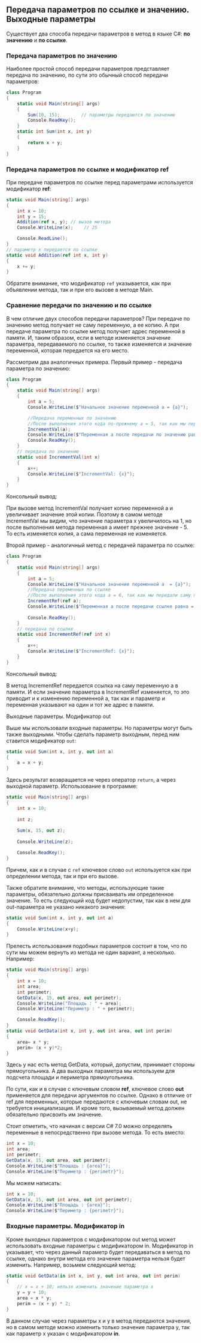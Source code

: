 ## Передача параметров по ссылке и значению. Выходные параметры

Существует два способа передачи параметров в метод в языке C#: **по значению** и 
**по ссылке**.

### Передача параметров по значению

Наиболее простой способ передачи параметров представляет передача по значению, по сути это обычный способ передачи параметров:

```cs
class Program
{
    static void Main(string[] args)
    {
        Sum(10, 15);        // параметры передаются по значению
        Console.ReadKey();
    }
    static int Sum(int x, int y)
    {
        return x + y;
    }
}
```

### Передача параметров по ссылке и модификатор ref

При передаче параметров по ссылке перед параметрами используется модификатор **ref**:

```cs
static void Main(string[] args)
{
    int x = 10;
    int y = 15;
    Addition(ref x, y); // вызов метода
    Console.WriteLine(x);    // 25

    Console.ReadLine();
}
// параметр x передается по ссылке
static void Addition(ref int x, int y)
{
    x += y;
}
```

Обратите внимание, что модификатор `ref` указывается, как при объявлении метода, так и при его вызове в методе Main.

### Сравнение передачи по значению и по ссылке

В чем отличие двух способов передачи параметров? При передаче по значению метод получает не саму переменную, а ее копию. А при передаче 
параметра по ссылке метод получает адрес переменной в памяти. И, таким образом, если в методе изменяется значение параметра, передаваемого по ссылке, 
то также изменяется и значение переменной, которая передается на его место.

Рассмотрим два аналогичных примера. Первый пример - передача параметра по значению:

```cs
class Program
{
    static void Main(string[] args)
    {
        int a = 5;
        Console.WriteLine($"Начальное значение переменной a = {a}");

        //Передача переменных по значению
        //После выполнения этого кода по-прежнему a = 5, так как мы передали лишь ее копию
        IncrementVal(a);
        Console.WriteLine($"Переменная a после передачи по значению равна = {a}");
        Console.ReadKey();
    }
    // передача по значению
    static void IncrementVal(int x)
    {
        x++;
        Console.WriteLine($"IncrementVal: {x}");
    }
}
```

Консольный вывод:

При вызове метод IncrementVal получает копию переменной a и увеличивает значение этой копии. Поэтому в самом методе IncrementVal мы видим, 
что значение параметра x увеличилось на 1, но после выполнения метода переменная a имеет прежнее значение - 5. То есть изменяется копия, 
а сама переменная не изменяется.

Второй пример - аналогичный метод с передачей параметра по ссылке:

```cs
class Program
{
    static void Main(string[] args)
    {
        int a = 5;
        Console.WriteLine($"Начальное значение переменной a  = {a}");
        //Передача переменных по ссылке
        //После выполнения этого кода a = 6, так как мы передали саму переменную
        IncrementRef(ref a);
        Console.WriteLine($"Переменная a после передачи ссылке равна = {a}");
        
        Console.ReadKey();
    }
    // передача по ссылке
    static void IncrementRef(ref int x)
    {
        x++;
        Console.WriteLine($"IncrementRef: {x}");
    }
}
```

Консольный вывод:

В метод IncrementRef передается ссылка на саму переменную a в памяти. И если значение параметра в IncrementRef изменяется, то 
это приводит и к изменению переменной a, так как и параметр и переменная указывают на один и тот же адрес в памяти.


Выходные параметры. Модификатор out


Выше мы использовали входные параметры. Но параметры могут быть также выходными. Чтобы сделать параметр выходным, перед ним ставится 
модификатор `out`:

```cs
static void Sum(int x, int y, out int a)
{
    a = x + y;
}
```

Здесь результат возвращается не через оператор `return`, а через выходной параметр. Использование 
в программе:

```cs
static void Main(string[] args)
{
    int x = 10;
    
    int z;
    
    Sum(x, 15, out z);
    
    Console.WriteLine(z);

    Console.ReadKey();
}
```

Причем, как и в случае с `ref` ключевое слово `out` используется как при определении метода, так и при его вызове.

Также обратите внимание, что методы, использующие такие параметры, обязательно должны присваивать им определенное значение. То есть 
следующий код будет недопустим, так как в нем для out-параметра не указано никакого значения:

```cs
static void Sum(int x, int y, out int a)
{
    Console.WriteLine(x+y);
}
```

Прелесть использования подобных параметров состоит в том, что по сути мы можем вернуть из метода не один вариант, а несколько. Например:

```cs
static void Main(string[] args)
{
    int x = 10;
    int area;
    int perimetr;
    GetData(x, 15, out area, out perimetr);
    Console.WriteLine("Площадь : " + area);
    Console.WriteLine("Периметр : " + perimetr);

    Console.ReadKey();
}
static void GetData(int x, int y, out int area, out int perim)
{
    area= x * y;
    perim= (x + y)*2; 
}
```

Здесь у нас есть метод GetData, который, допустим, принимает стороны прямоугольника. А два выходных параметра мы используем для подсчета 
площади и периметра прямоугольника.

По сути, как и в случае с ключевым словом **ref**, ключевое слово **out** применяется для передачи аргументов по ссылке. Однако в отличие от ref для переменных, которые передаются с ключевым словам out, не требуется инициализация. И кроме того, 
вызываемый метод должен обязательно присвоить им значение.

Стоит отметить, что начиная с версии C# 7.0 можно определять переменные в непосредственно при вызове метода. То есть вместо:

```cs
int x = 10;
int area;
int perimetr;
GetData(x, 15, out area, out perimetr);
Console.WriteLine($"Площадь : {area}");
Console.WriteLine($"Периметр : {perimetr}");
```

Мы можем написать:

```cs
int x = 10;
GetData(x, 15, out int area, out int perimetr);
Console.WriteLine($"Площадь : {area}");
Console.WriteLine($"Периметр : {perimetr}");
```

### Входные параметры. Модификатор in

Кроме выходных параметров с модификатором out метод может использовать входные параметры с модификатором in. Модификатор in указывает, что 
через данный параметр будет передаваться в метод по ссылке, однако внутри метода его значение параметра нельзя будет изменить. Например, возьмем 
следующий метод:

```cs
static void GetData(in int x, int y, out int area, out int perim)
{
    // x = x + 10; нельзя изменить значение параметра x
    y = y + 10;
    area = x * y;
    perim = (x + y) * 2;
}
```

В данном случае через параметры x и y в метод передаются значения, но в самом методе можно изменить только значение параметра y, так как 
параметр x указан с модификатором **in**.

